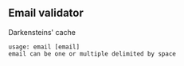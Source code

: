 ## Email validator

Darkensteins' cache

```
usage: email [email]
email can be one or multiple delimited by space
```